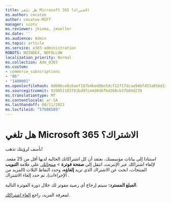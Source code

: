 ```yaml
---
title: هل تلغي Microsoft 365 الاشتراك؟
ms.author: cmcatee
author: cmcatee-MSFT
manager: scotv
ms.reviewer: jkinma, jmueller
ms.date: ''
ms.audience: Admin
ms.topic: article
ms.service: o365-administration
ROBOTS: NOINDEX, NOFOLLOW
localization_priority: Normal
ms.collection: Adm_O365
ms.custom:
- commerce_subscriptions
- "86"
- "1400001"
ms.openlocfilehash: 8d086ce8c6aef187b4bed96e5dcf12f17dcaa94bfd53a05bd136e0bb033f8f18
ms.sourcegitcommit: 920051182781bd97ce4d4d6fbd268cb37b84d239
ms.translationtype: MT
ms.contentlocale: ar-SA
ms.lasthandoff: 08/11/2021
ms.locfileid: "57888509"
---
```

# <a name="canceling-your-microsoft-365-subscription"></a>هل تلغي Microsoft 365 الاشتراك؟

نأسف لرؤيتك تذهب!
  
استنادا إلى بيانات مؤسستك، نعتقد أن كل اشتراكاتك الحالية لديها أقل من 25 مقعد. لإلغاء اشتراكك عبر الإنترنت، انتقل إلى **صفحة فوترة** \> [منتجاتك.](https://go.microsoft.com/fwlink/p/?linkid=842054) على علامة **التبويب** المنتجات، ابحث عن الاشتراك الذي تريد **إلغاؤه،** وحدد النقاط الثلاث (المزيد من الإجراءات)، ثم حدد إلغاء الاشتراك .
  
**المبلغ المسترد:** سيتم إرجاع أي رصيد مفوتر لك خلال دورة الفوترة التالية.

لمعرفة المزيد، راجع [إلغاء اشتراكك](https://docs.microsoft.com/microsoft-365/commerce/subscriptions/cancel-your-subscription).